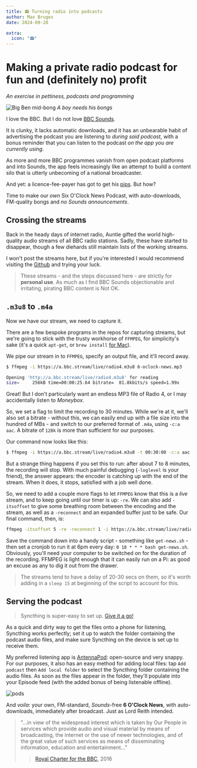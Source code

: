 ```yaml
---
title: 📻 Turning radio into podcasts
author: Max Bruges
date: 2024-09-28

extra:
  icon: "📻"
---
```


# Making a private radio podcast for fun and (definitely no) profit

*An exercise in pettiness, podcasts and programming*

![Big Ben mid-bong](https://i.ytimg.com/vi/ZY_cmEdbqvQ/maxresdefault.jpg)
*A boy needs his bongs*

I love the BBC. But I do not love [BBC Sounds](https://www.bbc.co.uk/sounds).

It is clunky, it lacks automatic downloads, and it has an unbearable habit of advertising the podcast you are listening to *during said podcast*, with a bonus reminder that you can listen to the podcast *on the app you are currently using*.

As more and more BBC programmes vanish from open podcast platforms and into Sounds, the app feels increasingly like an attempt to build a content silo that is utterly unbecoming of a national broadcaster.

And yet: a licence-fee-payer has got to get his [pips](https://en.wikipedia.org/wiki/Greenwich_Time_Signal). But how?

Time to make our *own* Six O'Clock News Podcast, with auto-downloads, FM-quality bongs and *no Sounds announcements*.

## Crossing the streams

Back in the heady days of internet radio, Auntie gifted the world high-quality audio streams of all BBC radio stations. Sadly, these have started to disappear, though a few diehards still maintain lists of the working streams.

I won't post the streams here, but if you're interested I would recommend visiting the [Github](https://gist.github.com/bpsib/67089b959e4fa898af69fea59ad74bc3) and trying your luck.

> [](warning) These streams - and the steps discussed here - are strictly for **personal use**. As much as I find BBC Sounds objectionable and irritating, pirating BBC content is Not OK.

## `.m3u8` to `.m4a`

Now we have our stream, we need to capture it.

There are a few bespoke programs in the repos for capturing streams, but we're going to stick with the trusty workhorse of `FFMPEG`, for simplicity's sake (it's a quick `apt-get`, or `brew install` [for Mac](https://formulae.brew.sh/formula/ffmpeg)).

We pipe our stream in to `FFMPEG`, specify an output file, and it'll record away.

```bash
$ ffmpeg -i https://a.bbc.stream/live/radio4.m3u8 6-oclock-news.mp3

Opening 'http://a.bbc.stream/live/radio4.m3u8' for reading
size=     256kB time=00:00:25.64 bitrate=  81.8kbits/s speed=1.99x
```

Great! But I don't particularly want an endless MP3 file of Radio 4, or I may accidentally listen to *Moneybox*.

So, we set a flag to limit the recording to 30 minutes. While we're at it, we'll also set a bitrate - without this, we can easily end up with a file size into the hundred of MBs - and switch to our preferred format of `.m4a`, using `-c:a aac`. A bitrate of `128k` is more than sufficient for our purposes.

Our command now looks like this:

```bash
$ ffmpeg -i https://a.bbc.stream/live/radio4.m3u8 -t 00:30:00 -c:a aac -b:a 128k 6-oclock-news.m4a
```

But a strange thing happens if you set this to run: after about 7 to 8 minutes, the recording will stop. With much painful debugging (`-loglevel` is your friend), the answer appears: the encoder is catching up with the end of the stream. When it does, it stops, satisfied with a job well done.

So, we need to add a couple more flags to let `FFMPEG` know that this is a *live* stream, and to keep going until our timer is up: `-re`. We can also add `-itsoffset` to give some breathing room between the encoding and the stream, as well as a `-reconnect` and an expanded buffer just to be safe. Our final command, then, is:

```bash
ffmpeg -itsoffset 5 -re -reconnect 1 -i https://a.bbc.stream/live/radio4.m3u8 -t 00:30:00 -c:a aac -b:a 128k -rtbufsize 20M 6-oclock-news.m4a
```

Save the command down into a handy script - something like `get-news.sh` - then set a cronjob to run it at 6pm every day: `0 18 * * * bash get-news.sh`. Obviously, you'll need your computer to be switched on for the duration of the recording. FFMPEG is light enough that it can easily run on a Pi: as good an excuse as any to dig it out from the drawer.

> [](important) The streams tend to have a delay of 20-30 secs on them, so it's worth adding in a `sleep 15` at beginning of the script to account for this.

## Serving the podcast

> [](aside-tip) Syncthing is super-easy to set up. [Give it a go!](https://docs.syncthing.net/intro/getting-started.html)

As a quick and dirty way to get the files onto a phone for listening, Syncthing works perfectly; set it up to watch the folder containing the podcast audio files, and make sure Syncthing on the device is set up to receive them.

My preferred listening app is [AntennaPod](https://antennapod.org/): open-source and very snappy. For our purposes, it also has an easy method for adding local files: tap `Add podcast` then `Add local folder` to select the Syncthing folder containing the audio files. As soon as the files appear in the folder, they'll populate into your Episode feed (with the added bonus of being listenable offline).

![pods](https://mxb.fyi/static/personalpods.webp)

And *voila*: your own, FM-standard, *Sounds*-free **6 O'Clock News**, with auto-downloads, immediately after broadcast. Just as Lord Reith intended.

> "...in view of the widespread interest which is taken by Our People in
services which provide audio and visual material by means of broadcasting, the internet or the use of newer technologies, and of the great value of such services as means of disseminating information, education and entertainment..."
>> [Royal Charter for the BBC](http://downloads.bbc.co.uk/bbctrust/assets/files/pdf/about/how_we_govern/2016/charter.pdf), 2016
